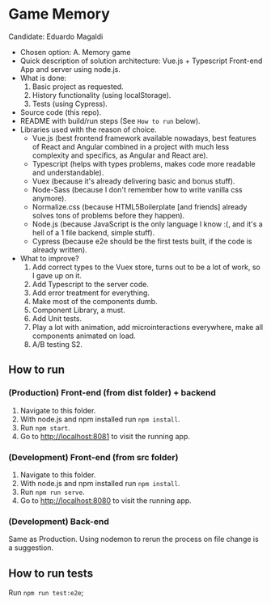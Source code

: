 # Game Memory

Candidate: Eduardo Magaldi

- Chosen option: A. Memory game
- Quick description of solution architecture: Vue.js + Typescript Front-end App and server using node.js.
- What is done:
    1. Basic project as requested.
    2. History functionality (using localStorage).
    3. Tests (using Cypress).
- Source code (this repo).
- README with build/run steps (See ```How to run``` below).
- Libraries used with the reason of choice.
    - Vue.js (best frontend framework available nowadays, best features of React and Angular combined in a project with much less complexity and specifics, as Angular and React are).
    - Typescript (helps with types problems, makes code more readable and understandable).
    - Vuex (because it's already delivering basic and bonus stuff).
    - Node-Sass (because I don't remember how to write vanilla css anymore).
    - Normalize.css (because HTML5Boilerplate [and friends] already solves tons of problems before they happen).
    - Node.js (because JavaScript is the only language I know :(, and it's a hell of a 1 file backend, simple stuff).
    - Cypress (because e2e should be the first tests built, if the code is already written).
- What to improve?
    1. Add correct types to the Vuex store, turns out to be a lot of work, so I gave up on it.
    1. Add Typescript to the server code.
    1. Add error treatment for everything.
    1. Make most of the components dumb.
    1. Component Library, a must.
    1. Add Unit tests.
    1. Play a lot with animation, add microinteractions everywhere, make all components animated on load.
    1. A/B testing S2.

## How to run

### (Production) Front-end (from dist folder) + backend

1. Navigate to this folder.
1. With node.js and npm installed run ```npm install```.
1. Run ```npm start```.
1. Go to [http://localhost:8081](http://localhost:8081) to visit the running app.

### (Development) Front-end (from src folder)

1. Navigate to this folder.
1. With node.js and npm installed run ```npm install```.
1. Run ```npm run serve```.
1. Go to [http://localhost:8080](http://localhost:8080) to visit the running app.

### (Development) Back-end
Same as Production. Using nodemon to rerun the process on file change is a suggestion.

## How to run tests
Run `npm run test:e2e`;

<!--
About the frontend:

# Vue.js create app README:

## Project setup
```
npm install
```

### Compiles and hot-reloads for development
```
npm run serve
```

### Compiles and minifies for production
```
npm run build
```

### Run your end-to-end tests
```
npm run test:e2e
```

### Lints and fixes files
```
npm run lint
```

### Customize configuration
See [Configuration Reference](https://cli.vuejs.org/config/). -->
